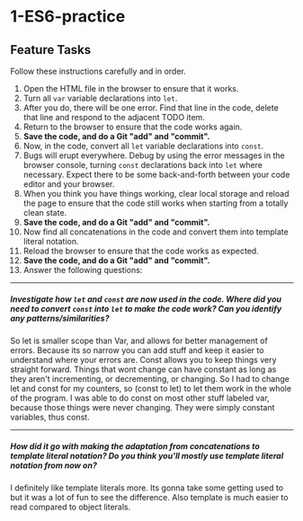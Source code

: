 # 1-ES6-practice

## Feature Tasks

Follow these instructions carefully and in order.

1. Open the HTML file in the browser to ensure that it works.
2. Turn all `var` variable declarations into `let`.
3. After you do, there will be one error. Find that line in the code, delete that line and respond to the adjacent TODO item.
4. Return to the browser to ensure that the code works again.
5. **Save the code, and do a Git "add" and "commit".**
6. Now, in the code, convert all `let` variable declarations into `const`.
7. Bugs will erupt everywhere. Debug by using the error messages in the browser console, turning `const` declarations back into `let` where necessary. Expect there to be some back-and-forth between your code editor and your browser.
8. When you think you have things working, clear local storage and reload the page to ensure that the code still works when starting from a totally clean state.
9. **Save the code, and do a Git "add" and "commit".**
10. Now find all concatenations in the code and convert them into template literal notation.
11. Reload the browser to ensure that the code works as expected.
12. **Save the code, and do a Git "add" and "commit".**
13. Answer the following questions:

---

##### Investigate how `let` and `const` are now used in the code. Where did you need to convert `const` into `let` to make the code work? Can you identify any patterns/similarities?

So let is smaller scope than Var, and allows for better management of errors. Because its so narrow you can add stuff and keep it easier to understand where your errors are. Const allows you to keep things very straight forward. Things that wont change can have constant as long as they aren't incrementing, or decrementing, or changing. So I had to change let and const for my counters, so (const to let) to let them work in the whole of the program. I was able to do const on most other stuff labeled var, because those things were never changing. They were simply constant variables, thus const.

---

##### How did it go with making the adaptation from concatenations to template literal notation? Do you think you'll mostly use template literal notation from now on?

I definitely like template literals more. Its gonna take some getting used to but it was a lot of fun to see the difference. Also template is much easier to read compared to object literals.
